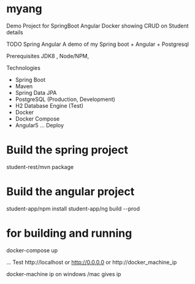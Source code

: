 # myang
Demo Project for SpringBoot Angular Docker showing CRUD on Student details

TODO Spring Angular
A demo of my Spring boot + Angular + Postgresql

Prerequisites
JDK8 , Node/NPM,

Technologies
* Spring Boot
* Maven
* Spring Data JPA
* PostgreSQL (Production, Development)
* H2 Database Engine (Test)
* Docker
* Docker Compose
* Angular5
...
Deploy
# Build the spring project
student-rest/mvn package
# Build the angular project
student-app/npm install
student-app/ng build --prod


# for building and running
docker-compose up

...
Test
http://localhost or http://0.0.0.0 or http://docker_machine_ip

docker-machine ip on windows /mac gives ip
